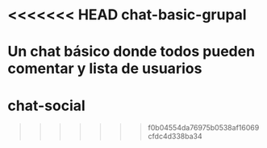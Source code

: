 <<<<<<< HEAD
chat-basic-grupal
=================

Un chat básico donde todos pueden comentar y lista de usuarios
=======
chat-social
===========
>>>>>>> f0b04554da76975b0538af16069cfdc4d338ba34
